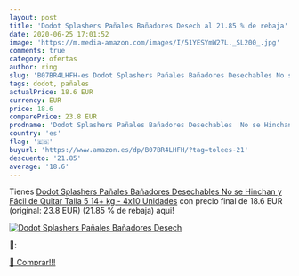 ```yaml
---
layout: post
title: 'Dodot Splashers Pañales Bañadores Desech al 21.85 % de rebaja'
date: 2020-06-25 17:01:52
image: 'https://m.media-amazon.com/images/I/51YESYmW27L._SL200_.jpg'
comments: true
category: ofertas
author: ring
slug: 'B07BR4LHFH-es Dodot Splashers Pañales Bañadores Desechables No se...'
tags: dodot, pañales
actualPrice: 18.6 EUR
currency: EUR
price: 18.6
comparePrice: 23.8 EUR
prodname: 'Dodot Splashers Pañales Bañadores Desechables  No se Hinchan y Fácil de Quitar  Talla 5  14+ kg  - 4x10 Unidades'
country: 'es'
flag: '🇪🇸'
buyurl: 'https://www.amazon.es/dp/B07BR4LHFH/?tag=tolees-21'
descuento: '21.85'
average: '18.6'
---
```


Tienes [Dodot Splashers Pañales Bañadores Desechables  No se Hinchan y Fácil de Quitar  Talla 5  14+ kg  - 4x10 Unidades](https://www.amazon.es/dp/B07BR4LHFH/?tag=tolees-21) con precio final de  18.6 EUR (original: 23.8 EUR) (21.85 %  de rebaja) aqui!

[![Dodot Splashers Pañales Bañadores Desech](https://m.media-amazon.com/images/I/51YESYmW27L._SL200_.jpg)](https://www.amazon.es/dp/B07BR4LHFH/?tag=tolees-21)

🔎:


[🛒 Comprar!!!](https://www.amazon.es/dp/B07BR4LHFH/?tag=tolees-21)
